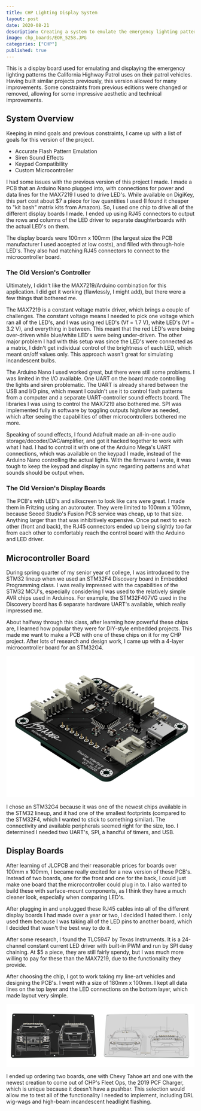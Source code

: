 ```yaml
---
title: CHP Lighting Display System
layout: post
date: 2020-08-21
description: Creating a system to emulate the emergency lighting patterns of the California Highway Patrol and embedding in a diecast car
image: chp_boards/EOR_5258.JPG
categories: ["CHP"]
published: true
---
```



This is a display board used for emulating and displaying the emergency lighting patterns the California Highway Patrol uses on their patrol vehicles. Having built similar projects previously, this version allowed for many improvements. Some constraints from previous editions were changed or removed, allowing for some impressive aesthetic and technical improvements.

## System Overview

Keeping in mind goals and previous constraints, I came up with a list of goals for this version of the project.

- Accurate Flash Pattern Emulation
- Siren Sound Effects
- Keypad Compatibility
- Custom Microcontroller


I had some issues with the previous version of this project I made. I made a PCB that an Arduino Nano plugged into, with connections for power and data lines for the MAX7219 I used to drive LED's. While available on DigiKey, this part cost about $7 a piece for low quantities I used (I found it cheaper to "kit bash" matrix kits from Amazon). So, I used one chip to drive all of the different display boards I made. I ended up using RJ45 connectors to output the rows and columns of the LED driver to separate daughterboards with the actual LED's on them.

The display boards were 100mm x 100mm (the largest size the PCB manufacturer I used accepted at low costs), and filled with through-hole LED's. They also had matching RJ45 connectors to connect to the microcontroller board.

### The Old Version's Controller

Ultimately, I didn't like the MAX7219/Arduino combination for this application. I did get it working (flawlessly, I might add), but there were a few things that bothered me.

The MAX7219 is a constant voltage matrix driver, which brings a couple of challenges. The constant voltage means I needed to pick one voltage which ran all of the LED's, and I was using red LED's (Vf = 1.7 V), white LED's (Vf = 3.2 V), and everything in between. This meant that the red LED's were being over-driven while blue/white LED's were being under-driven. The other major problem I had with this setup was since the LED's were connected as a matrix, I didn't get individual control of the brightness of each LED, which meant on/off values only. This approach wasn't great for simulating incandescent bulbs.

The Arduino Nano I used worked great, but there were still some problems. I was limited in the I/O available. One UART on the board made controlling the lights and siren problematic. The UART is already shared between the USB and I/O pins, which meant I couldn't use it to control flash patterns from a computer and a separate UART-controller sound effects board. The libraries I was using to control the MAX7219 also bothered me. SPI was implemented fully in software by toggling outputs high/low as needed, which after seeing the capabilities of other microcontrollers bothered me more.

Speaking of sound effects, I found Adafruit made an all-in-one audio storage/decoder/DAC/amplifier, and got it hacked together to work with what I had. I had to control it with one of the Arduino Mega's UART connections, which was available on the keypad I made, instead of the Arduino Nano controlling the actual lights. With the firmware I wrote, it was tough to keep the keypad and display in sync regarding patterns and what sounds should be output when.

### The Old Version's Display Boards

The PCB's with LED's and silkscreen to look like cars were great. I made them in Fritzing using an autorouter. They were limited to 100mm x 100mm, because Seeed Studio's Fusion PCB service was cheap, up to that size. Anything larger than that was inhibitively expensive. Once put next to each other (front and back), the RJ45 connectors ended up being slightly too far from each other to comfortably reach the control board with the Arduino and LED driver.

## Microcontroller Board

During spring quarter of my senior year of college, I was introduced to the STM32 lineup when we used an STM32F4 Discovery board in Embedded Programming class. I was really impressed with the capabilities of the STM32 MCU's, especially considering I was used to the relatively simple AVR chips used in Arduinos. For example, the STM32F407VG used in the Discovery board has 6 separate hardware UART's available, which really impressed me.

About halfway through this class, after learning how powerful these chips are, I learned how popular they were for DIY-style embedded projects. This made me want to make a PCB with one of these chips on it for my CHP project. After lots of research and design work, I came up with a 4-layer microcontroller board for an STM32G4.

![](/img/chp_boards/controller2.png)

I chose an STM32G4 because it was one of the newest chips available in the STM32 lineup, and it had one of the smallest footprints (compared to the STM32F4, which I wanted to stick to something similar). The connectivity and available peripherals seemed right for the size, too. I determined I needed two UART's, SPI, a handful of timers, and USB.

## Display Boards

After learning of JLCPCB and their reasonable prices for boards over 100mm x 100mm, I became really excited for a new version of these PCB's. Instead of two boards, one for the front and one for the back, I could just make one board that the microcontroller could plug in to. I also wanted to build these with surface-mount components, as I think they have a much cleaner look, especially when comparing LED's.

After plugging in and unplugged these RJ45 cables into all of the different display boards I had made over a year or two, I decided I hated them. I only used them because I was taking all of the LED pins to another board, which I decided that wasn't the best way to do it.

After some research, I found the TLC5947 by Texas Instruments. It is a 24-channel constant current LED driver with built-in PWM and run by SPI daisy chaining. At $5 a piece, they are still fairly spendy, but I was much more willing to pay for these than the MAX7219, due to the functionality they provide.

After choosing the chip, I got to work taking my line-art vehicles and designing the PCB's. I went with a size of 180mm x 100mm. I kept all data lines on the top layer and the LED connections on the bottom layer, which made layout very simple.

![](/img/chp_boards/both.png)

I ended up ordering two boards, one with Chevy Tahoe art and one with the newest creation to come out of CHP's Fleet Ops, the 2019 PCF Charger, which is unique because it doesn't have a pushbar. This selection would allow me to test all of the functionality I needed to implement, including DRL wig-wags and high-beam incandescent headlight flashing.

